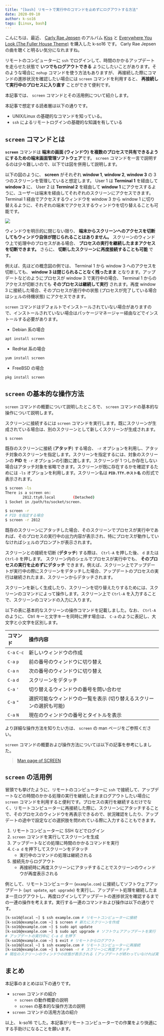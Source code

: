 ```yaml
---
title: "[bash] リモートで実行中のコマンドを止めずにログアウトする方法"
date: 2020-09-10
author: k-so16
tags: [Linux, bash]
---
```


こんにちは、最近、 [Carly Rae Jepsen](https://www.carlyraemusic.com/) のアルバム [Kiss](https://www.carlyraemusic.com/music/kiss) と [Everywhere You Look (The Fuller House Theme)](https://www.carlyraemusic.com/music/everywhere-you-look-fuller-house-theme) を購入した k-so16 です。 Carly Rae Jepsen の曲を聴くと明るい気分になれますね。

リモートのコンピューターに `ssh` でログインして、時間のかかるアップデートを走らせた状態で **いつでもログアウトできる** ようにしたいことがあります。そのような場合に `nohup` コマンドを使う方法もありますが、 再接続した際にコマンドの進捗状況を確認したい場合には `screen` コマンドを利用すると、 **再接続して実行中のプロセスに入り直す** ことができて便利です。

本記事では、 `screen` コマンドとその活用例について紹介します。

本記事で想定する読者層は以下の通りです。

- UNIX/Linux の基礎的なコマンドを知っている。
- `ssh` によるリモートログインの基礎的な知識を有している

## `screen` コマンドとは

**`screen`** コマンドは **端末の画面 (ウィンドウ) を複数のプロセスで共有できるようにするための端末画面管理ソフトウェア**です。 `screen` コマンドを一言で説明するのは少々難しいので、以下では図を併用して説明します。

以下の図のように、 **screen** がそれぞれ **window 1**, **window 2**, **window 3** の 3 つのスクリーンを管理していると想定します。 User 1 は **Terminal 1** を経由して **window 3** に、 User 2 は **Terminal 2** を経由して **window 1** にアクセスするように、ユーザーは端末を経由してそれぞれのスクリーンにアクセスできます。 Terminal 1 経由でアクセスするウィンドウを window 3 から window 1 に切り替えるように、それぞれの端末でアクセスするウィンドウを切り替えることも可能です。

![](images/bash-screen-command-1.png)

ウィンドウを明示的に閉じない限り、 **端末からスクリーンへのアクセスを切断してもウィンドウ自体が閉じられることはありません。** スクリーンのウィンドウ上で処理中のプロセスがある場合、 **プロセスの実行を継続したままアクセスを切断できます。** さらに、 **切断したスクリーンに再度接続することも可能** です。

例えば、先ほどの概念図の例では、 Terminal 1 から window 3 へのアクセスを切断しても、 **window 3 は閉じられることなく残ったまま** となります。アップデートなどのようにプロセスが window 3 で実行中の場合、 Terminal 1 からのアクセスが切断されても **そのプロセスは継続して実行** されます。再度 window 3 に接続した場合、そのプロセスが進行中の状態 (プロセスが完了している場合はシェルの待機状態) にアクセスできます。

`screen` コマンドはデフォルトでインストールされていない場合がありますので、インストールされていない場合はパッケージマネージャー経由などでインストールする必要があります。

- Debian 系の場合

```bash
apt install screen
```

- RedHat 系の場合

```bash
yum install screen
```

- FreeBSD の場合

```bash
pkg install screen
```

## `screen` の基本的な操作方法

`screen` コマンドの概要について説明したところで、 `screen` コマンドの基本的な操作について説明します。

スクリーンに接続するには `screen` コマンドを実行します。既にスクリーンが生成されている場合は、別のスクリーンとして新しくスクリーンが生成されます。

```bash
$ screen
```

既存のスクリーンに接続 (**アタッチ**) する場合、 `-r` オプションを利用し、アタッチ対象のスクリーンを指定します。スクリーンを指定するには、対象のスクリーンの **PID** を `-r` オプションの引数に渡します。スクリーンが 1 つしか存在しない場合はアタッチ対象を省略できます。スクリーンが既に存在するかを確認するためには `-ls` オプションを利用します。スクリーン名は **`PID.TTY.ホスト名`** の形式で表示されます。

```bash
$ screen -ls
There is a screen on:
        2812.tty0.local        (Detached)
1 Socket in /path/to/socket/screen.

$ screen -r
# PID を指定する場合
$ screen -r 2812
```

既存のスクリーンにアタッチした場合、そのスクリーンでプロセスが実行中であれば、そのプロセスの実行中の出力内容が表示され、特にプロセスが動作していなければシェルのプロンプトが表示されます。

スクリーンとの接続を切断 (**デタッチ**) する際は、 `Ctrl-A` を押した後、 `d` または `Ctrl-D` を押します。 スクリーン内のシェルでプロセスが実行中でも、 **そのプロセスの実行を止めずにデタッチ** できます。例えば、スクリーン上でアップデートが実行中の際にスクリーンをデタッチした場合、アップデートのプロセスの実行は継続されたまま、スクリーンからデタッチされます。

スクリーンを新しく生成したり、スクリーンを切り替えたりするためには、スクリーンのコマンドによって操作します。スクリーン上で `Ctrl-A` を入力することで、スクリーンのコマンドの入力に入ります。

以下の表に基本的なスクリーンの操作コマンドを記載しました。なお、 `Ctrl-A` のように、 Ctrl キーと文字キーを同時に押す場合は、 `C-a` のように表記し、大文字と小文字を区別します。

|コマンド|操作内容|
|:--|:--|
|`C-a` `C-c`|新しいウィンドウの作成|
|`C-a` `p`|前の番号のウィンドウに切り替え|
|`C-a` `n`|次の番号のウィンドウに切り替え|
|`C-a` `d`|スクリーンをデタッチ|
|`C-a` `'`|切り替えるウィンドウの番号を問い合わせ|
|`C-a` `"`|選択可能なウィンドウの一覧を表示 (切り替えるスクリーンの選択も可能)|
|`C-a` `N`|現在のウィンドウの番号とタイトルを表示|

より詳細な操作方法を知りたい方は、 `screen` の man ページをご参照ください。

`screen` コマンドの概要および操作方法については以下の記事を参考にしました。

> [Man page of SCREEN](https://linuxjm.osdn.jp/html/GNU_screen/man1/screen.1.html)

## `screen` の活用例

冒頭でも挙げたように、リモートのコンピューターに `ssh` で接続して、アップデートなどの時間のかかる処理の実行を継続したままログアウトしたい場合に `screen` コマンドを利用すると便利です。プロセスの実行を継続するだけでなく、リモートコンピューターに再接続した際に、スクリーンにアタッチすることで、そのプロセスのウィンドウを再表示できるので、状況確認をしたり、アップデートの途中で設定などの選択肢を問われている際に入力することもできます。

1. リモートコンピューターに SSH などでログイン
1. `screen` コマンドを実行してスクリーンを生成
1. アップデートなどの処理に時間のかかるコマンドを実行
1. `C-a d` を押下してスクリーンをデタッチ
    - 実行中のコマンドの処理は継続される
1. 接続先からログアウト
    - 再接続時に再度スクリーンにアタッチすることでスクリーンのウィンドウが再度表示される

例として、リモートコンピューター (`example.com`) に接続してソフトウェアアップデート (`apt update`, `apt upgrade`) を実行し、アップデート処理を継続したまま一旦ログアウトし、再度ログインしてアップデートの進捗状況を確認するまでの一連の操作を考えます。実行する一連のコマンドおよび操作は以下の通りです。

```bash
[k-so16@local ~] $ ssh example.com # リモートコンピューターに接続
[k-so16@example.com ~] $ screen # 新たにスクリーンを作成
[k-so16@example.com ~] $ sudo apt update
[k-so16@example.com ~] $ sudo apt upgrade # ソフトウェアアップデートを実行
# アップデートの実行中に C-a d を押下
[k-so16@example.com ~] $ exit # リモートからログアウト
[k-so16@local ~] $ ssh example.com # リモートコンピューターに再接続
[k-so16@example.com ~] $ screen -r # スクリーンに再度アタッチ
# 現在のスクリーンのウィンドウの状態が表示される (アップデートが終わっていなければ実行中の出力内容が表示される)
```

## まとめ

本記事のまとめは以下の通りです。

- `screen` コマンドの紹介
    - `screen` の動作概要の説明
    - `screen` の基本的な操作方法の説明
- `screen` コマンドの活用方法の紹介

以上、 k-so16 でした。本記事がリモートコンピューターでの作業をより快適にする手助けになることを願います。